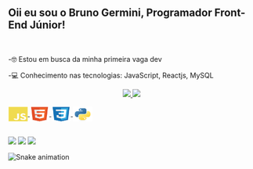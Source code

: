 

## Oii eu sou o Bruno Germini, Programador Front-End Júnior!

<br>


-🤓 Estou em busca da minha primeira vaga dev

-💻 Conhecimento nas tecnologias: JavaScript, Reactjs, MySQL



<div align="center">
  <a href="https://github.com/Brunogermini">
  <img height="150em" src="https://github-readme-stats.vercel.app/api?username=Brunogermini&show_icons=true&theme=dark&include_all_commits=true&count_private=true"/>
  <img height="150em" src="https://github-readme-stats.vercel.app/api/top-langs/?username=Brunogermini&layout=compact&langs_count=7&theme=dark"/>
   
</div>
  <div style="display: inline_block"><br>
  <img align="center" alt="Rafa-Js" height="30" width="40" src="https://raw.githubusercontent.com/devicons/devicon/master/icons/javascript/javascript-plain.svg">
  <img align="center" alt="Rafa-HTML" height="30" width="40" src="https://raw.githubusercontent.com/devicons/devicon/master/icons/html5/html5-original.svg">
  <img align="center" alt="Rafa-CSS" height="30" width="40" src="https://raw.githubusercontent.com/devicons/devicon/master/icons/css3/css3-original.svg">
  <img align="center" alt="Rafa-Python" height="30" width="40" src="https://raw.githubusercontent.com/devicons/devicon/master/icons/python/python-original.svg">
</div>
  <br>
  <div> 
 
  <a href="https://instagram.com/Brunogermini" target="_blank"><img src="https://img.shields.io/badge/-Instagram-%23E4405F?style=for-the-badge&logo=instagram&logoColor=white" target="_blank"></a>
  <a href = "mailto:brunogermini@hotmail.com"><img src="https://img.shields.io/badge/-Gmail-%23333?style=for-the-badge&logo=gmail&logoColor=white" target="_blank"></a>
  <a href="https://www.linkedin.com/in/bruno-henrique-germini-69aa6820b/" target="_blank"><img src="https://img.shields.io/badge/-LinkedIn-%230077B5?style=for-the-badge&logo=linkedin&logoColor=white" target="_blank"></a> 
    
   ![Snake animation](https://github.com/Brunogermini/Brunogermini/blob/output/github-contribution-grid-snake.svg)
    
  </div>
  </div>
